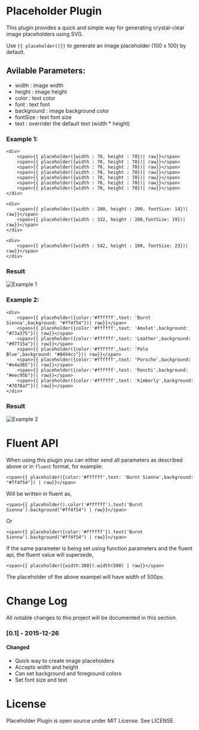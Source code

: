 # Placeholder Plugin

This plugin provides a quick and simple way for generating crystal-clear image placeholders using SVG.

Use `{{ placeholder()}}` to generate an image placeholder (100 x 100) by default.

## Avilable Parameters:

 * width  : image width
 * height : image height
 * color  : text color
 * font  : text font
 * background : image background color
 * fontSize : text font size
 * text : overrider the default text (width * height)

### Example 1: 

```
<div>
    <span>{{ placeholder({width : 70, height : 70})| raw}}</span>
    <span>{{ placeholder({width : 70, height : 70})| raw}}</span>
    <span>{{ placeholder({width : 70, height : 70})| raw}}</span>
    <span>{{ placeholder({width : 70, height : 70})| raw}}</span>
    <span>{{ placeholder({width : 70, height : 70})| raw}}</span>
    <span>{{ placeholder({width : 70, height : 70})| raw}}</span>
    <span>{{ placeholder({width : 70, height : 70})| raw}}</span>
</div>

<div>
    <span>{{ placeholder({width : 200, height : 200, fontSize: 14})| raw}}</span>
    <span>{{ placeholder({width : 332, height : 200,fontSize: 19})| raw}}</span>
</div>

<div>
    <span>{{ placeholder({width : 542, height : 100, fontSize: 23})| raw}}</span>
</div>
```

### Result 

![Example 1](https://raw.githubusercontent.com/websemantics/placeholder-plugin/master/resources/img/example-1.png)

### Example 2:

```
<div>
    <span>{{ placeholder({color:'#ffffff',text: 'Burnt Sienna',background: "#ff4f54"})| raw}}</span>
    <span>{{ placeholder({color:'#ffffff',text: 'Amulet',background: "#73a375"})| raw}}</span>
    <span>{{ placeholder({color:'#ffffff',text: 'Leather',background: "#97715a"})| raw}}</span>
    <span>{{ placeholder({color:'#ffffff',text: 'Polo Blue',background: "#8494cc"})| raw}}</span>
    <span>{{ placeholder({color:'#ffffff',text: 'Porsche',background: "#e4a365"})| raw}}</span>
    <span>{{ placeholder({color:'#ffffff',text: 'Ronchi',background: "#eec95b"})| raw}}</span>
    <span>{{ placeholder({color:'#ffffff',text: 'Kimberly',background: "#7078a7"})| raw}}</span>
</div>
```

### Result 

![Example 2](https://raw.githubusercontent.com/websemantics/placeholder-plugin/master/resources/img/example-2.png)

# Fluent API

When using this plugin you can either send all parameters as described above or in `fluent` format, for example:

```
<span>{{ placeholder({color:'#ffffff',text: 'Burnt Sienna',background: "#ff4f54"}) | raw}}</span>
```

Will be written in fluent as,

```
<span>{{ placeholder().color('#ffffff').text('Burnt Sienna').background("#ff4f54") | raw}}</span>
```

Or

```
<span>{{ placeholder({color:'#ffffff'}).text('Burnt Sienna').background("#ff4f54") | raw}}</span>
```

If the same parameter is being set using function parameters and the fluent api, the fluent value will supersede,

```
<span>{{ placeholder({width:300}).width(500) | raw}}</span>
```

The placeholder of the above exampel will have width of 500px.

# Change Log
All notable changes to this project will be documented in this section.

### [0.1] - 2015-12-26
#### Changed
- Quick way to create image placeholders
- Accepts width and height
- Can set background and foreground colors
- Set font size and text

# License
Placeholder Plugin is open source under MIT License.  See LICENSE.